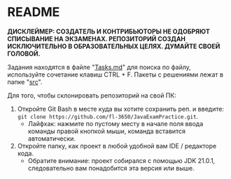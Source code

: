 # README

**ДИСКЛЕЙМЕР: СОЗДАТЕЛЬ И КОНТРИБЬЮТОРЫ НЕ ОДОБРЯЮТ СПИСЫВАНИЕ НА ЭКЗАМЕНАХ.
РЕПОЗИТОРИЙ СОЗДАН ИСКЛЮЧИТЕЛЬНО В ОБРАЗОВАТЕЛЬНЫХ ЦЕЛЯХ. ДУМАЙТЕ СВОЕЙ ГОЛОВОЙ.**

Задания находятся в файле "[Tasks.md](Tasks.md)" для поиска по файлу, используйте сочетание клавиш CTRL + F. Пакеты с решениями лежат в папке "[src](src)".

Для того, чтобы склонировать репозиторий на свой ПК:

1. Откройте Git Bash в месте куда вы хотите сохранить реп. и введите: `git clone https://github.com/fl-3650/JavaExamPractice.git`.
    - Лайфхак: нажмите по пустому месту в начале поля ввода команды правой кнопкой мыши, команда вставится автоматически.
2. Откройте папку, как проект в любой удобной вам IDE / редакторе кода.
    - Обратите внимание: проект собирался с помощью JDK 21.0.1, следовательно вам понадобится эта версия или выше.
